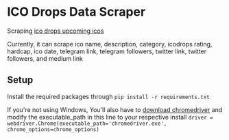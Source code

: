 # ICO Drops Data Scraper
Scraping [ico drops upcoming icos](https://icodrops.com/category/upcoming-ico/)

Currently, it can scrape ico name, description, category, icodrops rating,
hardcap, ico date, telegram link, telegram followers, twitter link, twitter followers, and medium link

## Setup
Install the required packages through
`pip install -r requirements.txt`

If you're not using Windows, You'll also have to [download chromedriver](https://chromedriver.storage.googleapis.com/index.html?path=2.38/) and modify the executable_path in this line to your respective install
`driver = webdriver.Chrome(executable_path='chromedriver.exe', chrome_options=chrome_options)`
